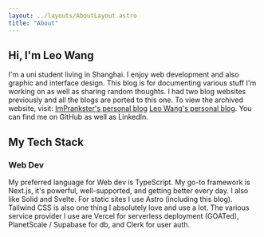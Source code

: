 ```yaml
---
layout: ../layouts/AboutLayout.astro
title: "About"
---
```


## Hi, I'm Leo Wang

I'm a uni student living in Shanghai. I enjoy web development and also graphic and interface design. This blog is for documenting various stuff I'm working on as well as sharing random thoughts. I had two blog websites previously and all the blogs are ported to this one. To view the archived website, visit: [ImPrankster's personal blog](https://imprankster.vercel.app) [Leo Wang's personal blog](https://im-leo-wang.vercel.app). You can find me on GitHub as well as LinkedIn.

## My Tech Stack

### Web Dev

My preferred language for Web dev is TypeScript. My go-to framework is Next.js, it's powerful, well-supported, and getting better every day. I also like Solid and Svelte. For static sites I use Astro (including this blog). Tailwind CSS is also one thing I absolutely love and use a lot. The various service provider I use are Vercel for serverless deployment (GOATed), PlanetScale / Supabase for db, and Clerk for user auth.
